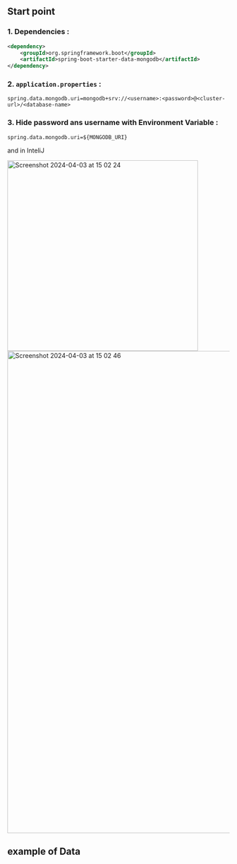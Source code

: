 
## Start point
### 1. Dependencies : 

```xml
<dependency>
    <groupId>org.springframework.boot</groupId>
    <artifactId>spring-boot-starter-data-mongodb</artifactId>
</dependency>
```

### 2. `application.properties` :

```properties
spring.data.mongodb.uri=mongodb+srv://<username>:<password>@<cluster-url>/<database-name>
```

### 3. Hide password ans username with Environment Variable :

```properties
spring.data.mongodb.uri=${MONGODB_URI}
```

and in InteliJ

<img width="432" alt="Screenshot 2024-04-03 at 15 02 24" src="https://github.com/louisBerlin/Cheat_Sheet/assets/80892116/5897cb54-9168-4182-98dd-2276dc42fa6b">
<img width="1093" alt="Screenshot 2024-04-03 at 15 02 46" src="https://github.com/louisBerlin/Cheat_Sheet/assets/80892116/897e1ca6-7960-45ba-9142-1272e1c5b4e9">


## example of Data 
